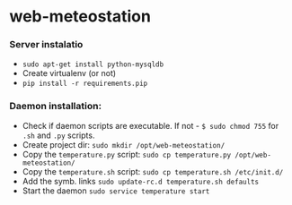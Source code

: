 # web-meteostation

### Server instalatio
* `sudo apt-get install python-mysqldb`
* Create virtualenv (or not)
* `pip install -r requirements.pip`

### Daemon installation:
* Check if daemon scripts are executable. If not - `$ sudo chmod 755` for `.sh` and `.py` scripts.
* Create project dir: `sudo mkdir /opt/web-meteostation/`
* Copy the `temperature.py` script: `sudo cp temperature.py /opt/web-meteostation/`
* Copy the `temperature.sh` script: `sudo cp temperature.sh /etc/init.d/`
* Add the symb. links `sudo update-rc.d temperature.sh defaults`
* Start the daemon `sudo service temperature start`
